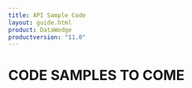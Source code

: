 ```yaml
---
title: API Sample Code
layout: guide.html
product: DataWedge
productversion: "11.0"
---
```


# CODE SAMPLES TO COME
